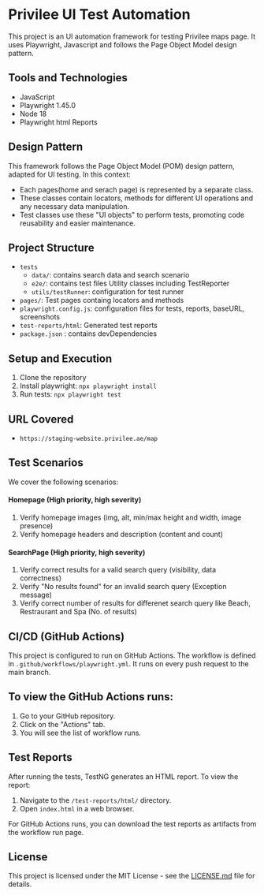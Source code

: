 # Privilee UI Test Automation
This project is an UI automation framework for testing Privilee maps page. It uses Playwright, Javascript and follows the Page Object Model design pattern.

## Tools and Technologies

- JavaScript
- Playwright 1.45.0
- Node 18
- Playwright html Reports

## Design Pattern

This framework follows the Page Object Model (POM) design pattern, adapted for UI testing. In this context:

- Each pages(home and serach page) is represented by a separate class.
- These classes contain locators, methods for different UI operations and any necessary data manipulation.
- Test classes use these "UI objects" to perform tests, promoting code reusability and easier maintenance.

## Project Structure

- `tests`
  - `data/`: contains search data and search scenario
  - `e2e/`: contains test files Utility classes including TestReporter
  - `utils/testRunner`: configuration for test runner
- `pages/`: Test pages containg locators and methods
- `playwright.config.js`: configuration files for tests, reports, baseURL, screenshots
- `test-reports/html`: Generated test reports
- `package.json` : contains devDependencies

## Setup and Execution

1. Clone the repository
2. Install playwright: `npx playwright install`
3. Run tests: `npx playwright test`


## URL Covered

- `https://staging-website.privilee.ae/map`

## Test Scenarios

We cover the following scenarios:

#### Homepage (High priority, high severity)
1. Verify homepage images (img, alt, min/max height and width, image presence)
2. Verify homepage headers and description (content and count)

#### SearchPage (High priority, high severity)
1. Verify correct results for a valid search query (visibility, data correctness)
2. Verify "No results found" for an invalid search query (Exception message)
3. Verify correct number of results for differenet search query like Beach, Restraurant and Spa (No. of results)


## CI/CD (GitHub Actions)

This project is configured to run on GitHub Actions. The workflow is defined in `.github/workflows/playwright.yml`. It runs on every push request to the main branch.


## To view the GitHub Actions runs:

1. Go to your GitHub repository.
2. Click on the "Actions" tab.
3. You will see the list of workflow runs.

## Test Reports

After running the tests, TestNG generates an HTML report. To view the report:

1. Navigate to the `/test-reports/html/` directory.
2. Open `index.html` in a web browser.

For GitHub Actions runs, you can download the test reports as artifacts from the workflow run page.


## License

This project is licensed under the MIT License - see the [LICENSE.md](LICENSE.md) file for details.
